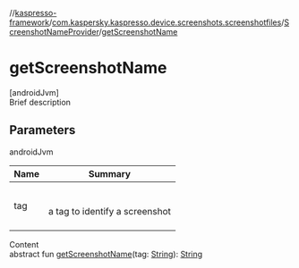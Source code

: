 //[kaspresso-framework](../../index.md)/[com.kaspersky.kaspresso.device.screenshots.screenshotfiles](../index.md)/[ScreenshotNameProvider](index.md)/[getScreenshotName](get-screenshot-name.md)



# getScreenshotName  
[androidJvm]  
Brief description  


## Parameters  
  
androidJvm  
  
|  Name|  Summary| 
|---|---|
| tag| <br><br>a tag to identify a screenshot<br><br>
  
  
Content  
abstract fun [getScreenshotName](get-screenshot-name.md)(tag: [String](https://kotlinlang.org/api/latest/jvm/stdlib/kotlin/-string/index.html)): [String](https://kotlinlang.org/api/latest/jvm/stdlib/kotlin/-string/index.html)  



